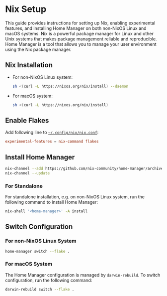 <!-- markdownlint-disable MD013 -->

# Nix Setup

This guide provides instructions for setting up Nix, enabling experimental features, and installing Home Manager on both non-NixOS Linux and macOS systems. Nix is a powerful package manager for Linux and other Unix systems that makes package management reliable and reproducible. Home Manager is a tool that allows you to manage your user environment using the Nix package manager.

## Nix Installation

- For non-NixOS Linux system:

  ```sh
  sh <(curl -L https://nixos.org/nix/install) --daemon
  ```

- For macOS system:

  ```sh
  sh <(curl -L https://nixos.org/nix/install)
  ```

## Enable Flakes

Add following line to [`~/.config/nix/nix.conf`](../nix/nix.conf):

```conf
experimental-features = nix-command flakes
```

## Install Home Manager

```sh
nix-channel --add https://github.com/nix-community/home-manager/archive/master.tar.gz home-manager
nix-channel --update
```

### For Standalone

For standalone installation, e.g. on non-NixOS Linux system, run the following command to install Home Manager:

```sh
nix-shell '<home-manager>' -A install
```

## Switch Configuration

### For non-NixOS Linux System

```sh
home-manager switch --flake .
```

### For macOS System

The Home Manager configuration is managed by `darwin-rebuild`. To switch configuration, run the following command:

```sh
darwin-rebuild switch --flake .
```
